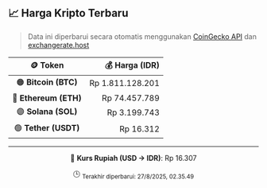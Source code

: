 

<!-- HARGA_KRIPTO -->
## 📈 Harga Kripto Terbaru

> Data ini diperbarui secara otomatis menggunakan [CoinGecko API](https://www.coingecko.com/) dan [exchangerate.host](https://exchangerate.host/)

<div align="center">

| 🪙 Token | 💰 Harga (IDR) |
|:------:|---------------:|
| 🟠 **Bitcoin (BTC)**   | Rp 1.811.128.201 |
| 🔵 **Ethereum (ETH)**  | Rp 74.457.789 |
| 🟣 **Solana (SOL)**    | Rp 3.199.743 |
| 🟢 **Tether (USDT)**   | Rp 16.312 |

---

💱 **Kurs Rupiah (USD → IDR)**: Rp 16.307

🕒 <sub>Terakhir diperbarui: 27/8/2025, 02.35.49</sub>

</div>
<!-- /HARGA_KRIPTO -->